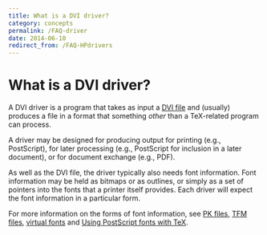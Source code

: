 ```yaml
---
title: What is a DVI driver?
category: concepts
permalink: /FAQ-driver
date: 2014-06-10
redirect_from: /FAQ-HPdrivers
---
```


# What is a DVI driver?

A DVI driver is a program that takes as input a
[DVI file](FAQ-dvi)
and (usually) produces a file in a format that something _other_
than a TeX-related program can process.

A driver may be designed for producing output for printing (e.g.,
PostScript), for later processing (e.g., PostScript for inclusion in a later
document), or for document exchange (e.g., PDF).

As well as the DVI file, the driver typically also needs font
information.  Font information may be held as bitmaps or as outlines,
or simply as a set of pointers into the fonts that a printer itself
provides.  Each driver will expect the font information in a particular
form.

For more information on the forms of font information, see
[PK files](FAQ-pk),
[TFM files](FAQ-tfm),
[virtual fonts](FAQ-virtualfonts)
and [Using PostScript fonts with TeX](FAQ-usepsfont).

